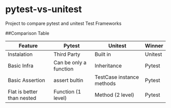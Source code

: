 # pytest-vs-unitest
Project to compare pytest and unitest Test Frameworks

##Comparison Table

| Feature                    | Pytest                 | Unitest                   | Winner  |
|----------------|-----------|------------------------|-------------------------------------|
| Instalation                | Third Party            | Built in                  | Unitest |
| Basic Infra                | Can be only a function | Inheritance               | Pytest  |
| Basic Assertion            | assert bultin          | TestCase instance methods | Pytest  |
| Flat is better than nested | Function (1 level)     | Method (2 level)          | Pytest  |